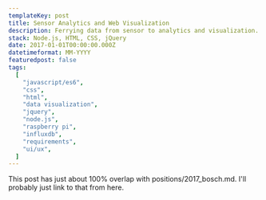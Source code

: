 ```yaml
---
templateKey: post
title: Sensor Analytics and Web Visualization
description: Ferrying data from sensor to analytics and visualization.
stack: Node.js, HTML, CSS, jQuery
date: 2017-01-01T00:00:00.000Z
datetimeformat: MM-YYYY
featuredpost: false
tags:
  [
    "javascript/es6",
    "css",
    "html",
    "data visualization",
    "jquery",
    "node.js",
    "raspberry pi",
    "influxdb",
    "requirements",
    "ui/ux",
  ]
---
```


This post has just about 100% overlap with positions/2017_bosch.md. I'll probably just link to that from here.
